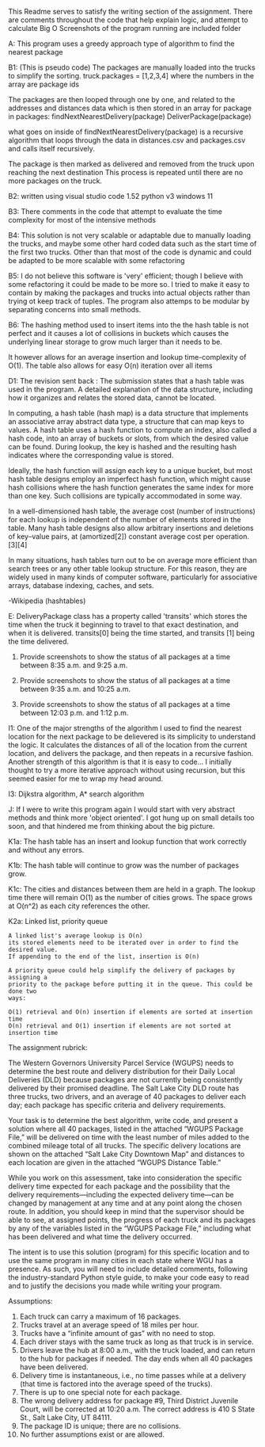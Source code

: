 This Readme serves to satisfy the writing section of the assignment.
There are comments throughout the code that help explain logic, and attempt to calculate Big O
Screenshots of the program running are included folder

A:
This program uses a greedy approach type of algorithm to find the nearest package

B1: (This is pseudo code)
The packages are manually loaded into the trucks to simplify the sorting.  truck.packages = [1,2,3,4] where the numbers in the array are package ids

The packages are then looped through one by one, and related to the addresses and distances data which is then stored in an array
for package in packages: 
    findNextNearestDelivery(package)
    DeliverPackage(package)

what goes on inside of findNextNearestDelivery(package)
is a recursive algorithm that loops through the data in distances.csv and packages.csv and calls itself recursively.

The package is then marked as delivered and removed from the truck upon reaching the next destination
This process is repeated until there are no more packages on the truck.

B2:
written using visual studio code 1.52
python v3
windows 11


B3: 
There comments in the code that attempt to evaluate the time complexity for most of the intensive methods

B4:
This solution is not very scalable or adaptable due to manually loading the trucks, and maybe some other hard coded data such as
the start time of the first two trucks. Other than that most of the code is dynamic and could be adapted to be more scalable with some refactoring

B5:
I do not believe this software is 'very' efficient; though I believe with some refactoring it could be made to be more so.
I tried to make it easy to contain by making the packages and trucks into actual objects rather than trying ot keep track of tuples.
The program also attemps to be modular by separating concerns into small methods.

B6: 
The hashing method used to insert items into the the hash table is not perfect
and it causes a lot of collisions in buckets which causes the underlying linear
storage to grow much larger than it needs to be.

It however allows for an average insertion and lookup time-complexity of O(1).
The table also allows for easy O(n) iteration over all items

D1:
The revision sent back :
The submission states that a hash table was used in the program. A detailed explanation of the data structure, including how it organizes and relates the stored data, cannot be located.

In computing, a hash table (hash map) is a data structure that implements an associative array abstract data type, a structure that can map keys to values. A hash table uses a hash function to compute an index, also called a hash code, into an array of buckets or slots, from which the desired value can be found. During lookup, the key is hashed and the resulting hash indicates where the corresponding value is stored.

Ideally, the hash function will assign each key to a unique bucket, but most hash table designs employ an imperfect hash function, which might cause hash collisions where the hash function generates the same index for more than one key. Such collisions are typically accommodated in some way.

In a well-dimensioned hash table, the average cost (number of instructions) for each lookup is independent of the number of elements stored in the table. Many hash table designs also allow arbitrary insertions and deletions of key–value pairs, at (amortized[2]) constant average cost per operation.[3][4]

In many situations, hash tables turn out to be on average more efficient than search trees or any other table lookup structure. For this reason, they are widely used in many kinds of computer software, particularly for associative arrays, database indexing, caches, and sets.

-Wikipedia (hashtables) 

E: DeliveryPackage class has a property called 'transits' which stores the time when the truck it beginning to travel to that exact destination, and when it is delivered. transits[0] being the time started, and transits [1] being the time delivered.


1.  Provide screenshots to show the status of all packages at a time between 8:35 a.m. and 9:25 a.m.

2.  Provide screenshots to show the status of all packages at a time between 9:35 a.m. and 10:25 a.m.

3.  Provide screenshots to show the status of all packages at a time between 12:03 p.m. and 1:12 p.m.


I1: 
One of the major strengths of the algorithm I used to find the nearest location for the next package to be delievered is its simplicity to understand the logic. It calculates the distances of all of the location from the current location, and delivers the package, and then repeats in a recursive fashion. Another strength of this algorithm is that it is easy to code... 
I initially thought to try a more iterative approach without using recursion, but this seemed easier for me to wrap my head around.

I3:
Dijkstra algorithm, A* search algorithm

J:
If I were to write this program again I would start with very abstract methods and think more 'object oriented'.
I got hung up on small details too soon, and that hindered me from thinking about the big picture.

K1a:
    The hash table has an insert and lookup function that work correctly and without
    any errors.

K1b:
    The hash table will continue to grow was the number of packages grow.

K1c: 
    The cities and distances between them are held in a graph. The lookup time there
    will remain O(1) as the number of cities grows. The space grows at O(n^2) as
    each city references the other.

K2a:  Linked list, priority queue

    A linked list's average lookup is O(n)
    its stored elements need to be iterated over in order to find the desired value. 
    If appending to the end of the list, insertion is O(n) 

    A priority queue could help simplify the delivery of packages by assigning a
    priority to the package before putting it in the queue. This could be done two
    ways:

    O(1) retrieval and O(n) insertion if elements are sorted at insertion time
    O(n) retrieval and O(1) insertion if elements are not sorted at insertion time
    













The assignment rubrick:

The Western Governors University Parcel Service (WGUPS) needs to determine the best route and delivery distribution
for their Daily Local Deliveries (DLD) because packages are not currently being consistently delivered by their
promised deadline. The Salt Lake City DLD route has three trucks, two drivers, and an average of 40 packages to
deliver each day; each package has specific criteria and delivery requirements.

Your task is to determine the best algorithm, write code, and present a solution where all 40 packages, listed in
the attached “WGUPS Package File,” will be delivered on time with the least number of miles added to the combined
mileage total of all trucks. The specific delivery locations are shown on the attached “Salt Lake City Downtown Map”
and distances to each location are given in the attached “WGUPS Distance Table.”

While you work on this assessment, take into consideration the specific delivery time expected for each package and the
possibility that the delivery requirements—including the expected delivery time—can be changed by management at any
time and at any point along the chosen route. In addition, you should keep in mind that the supervisor should be able
to see, at assigned points, the progress of each truck and its packages by any of the variables listed in
the “WGUPS Package File,” including what has been delivered and what time the delivery occurred.

The intent is to use this solution (program) for this specific location and to use the same program in many cities in each
state where WGU has a presence. As such, you will need to include detailed comments, following the industry-standard Python
style guide, to make your code easy to read and to justify the decisions you made while writing your program.


Assumptions:
1. Each truck can carry a maximum of 16 packages.
2. Trucks travel at an average speed of 18 miles per hour.
3. Trucks have a “infinite amount of gas” with no need to stop.
4. Each driver stays with the same truck as long as that truck is in service.
5. Drivers leave the hub at 8:00 a.m., with the truck loaded, and can return to the hub for packages if needed.
   The day ends when all 40 packages have been delivered.
6. Delivery time is instantaneous, i.e., no time passes while at a delivery
   (that time is factored into the average speed of the trucks).
7. There is up to one special note for each package.
8. The wrong delivery address for package #9, Third District Juvenile Court, will be corrected
   at 10:20 a.m. The correct address is 410 S State St., Salt Lake City, UT 84111.
9. The package ID is unique; there are no collisions.
10. No further assumptions exist or are allowed.